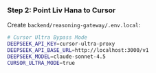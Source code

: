 ### Step 2: Point Liv Hana to Cursor

Create `backend/reasoning-gateway/.env.local`:

```bash
# Cursor Ultra Bypass Mode
DEEPSEEK_API_KEY=cursor-ultra-proxy
DEEPSEEK_API_BASE_URL=http://localhost:3000/v1
DEEPSEEK_MODEL=claude-sonnet-4.5
CURSOR_ULTRA_MODE=true
```
